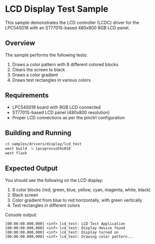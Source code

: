 # LCD Display Test Sample

This sample demonstrates the LCD controller (LCDC) driver for the LPC54S018
with an ST7701S-based 480x800 RGB LCD panel.

## Overview

The sample performs the following tests:
1. Draws a color pattern with 8 different colored blocks
2. Clears the screen to black
3. Draws a color gradient
4. Draws test rectangles in various colors

## Requirements

- LPC54S018 board with RGB LCD connected
- ST7701S-based LCD panel (480x800 resolution)
- Proper LCD connections as per the pinctrl configuration

## Building and Running

```bash
cd samples/drivers/display/lcd_test
west build -b lpcxpresso54s018
west flash
```

## Expected Output

You should see the following on the LCD display:
1. 8 color blocks (red, green, blue, yellow, cyan, magenta, white, black)
2. Black screen
3. Color gradient from blue to red horizontally, with green vertically
4. Test rectangles in different colors

Console output:
```
[00:00:00.000,000] <inf> lcd_test: LCD Test Application
[00:00:00.000,000] <inf> lcd_test: Display device found
[00:00:00.000,000] <inf> lcd_test: Display turned on
[00:00:00.000,000] <inf> lcd_test: Drawing color pattern...
```